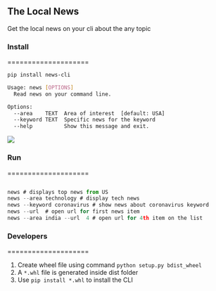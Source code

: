 ## The Local News

Get the local news on your cli about the any topic

### Install
====================

```bash
pip install news-cli

Usage: news [OPTIONS]
  Read news on your command line.

Options:
  --area    TEXT  Area of interest  [default: USA]
  --keyword TEXT  Specific news for the keyword
  --help          Show this message and exit.

```

![](resources/news-cli_v2.gif)


### Run
====================

```javascript

news # displays top news from US
news --area technology # display tech news
news --keyword coronavirus # show news about coronavirus keyword
news --url  # open url for first news item
news --area india --url  4 # open url for 4th item on the list

```

### Developers
====================

1. Create wheel file using command
    `python setup.py bdist_wheel`
2. A `*.whl` file is generated inside dist folder
3. Use `pip install *.whl` to install the CLI